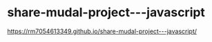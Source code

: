 # share-mudal-project---javascript
 https://rm7054613349.github.io/share-mudal-project---javascript/
